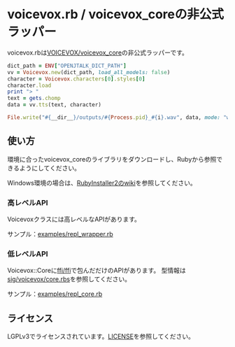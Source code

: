 # voicevox.rb / voicevox_coreの非公式ラッパー

voicevox.rbは[VOICEVOX/voicevox_core](https://github.com/VOICEVOX/voicevox_core)の非公式ラッパーです。

```rb
dict_path = ENV["OPENJTALK_DICT_PATH"]
vv = Voicevox.new(dict_path, load_all_models: false)
character = Voicevox.characters[0].styles[0]
character.load
print "> "
text = gets.chomp
data = vv.tts(text, character)

File.write("#{__dir__}/outputs/#{Process.pid}_#{i}.wav", data, mode: "wb")
```

## 使い方

環境に合ったvoicevox_coreのライブラリをダウンロードし、Rubyから参照できるようにしてください。  

Windows環境の場合は、[RubyInstaller2のwiki](https://github.com/oneclick/rubyinstaller2/wiki/For-gem-developers#-dll-loading)を参照してください。

### 高レベルAPI

Voicevoxクラスには高レベルなAPIがあります。

サンプル：[examples/repl_wrapper.rb](./examples/repl_wrapper.rb)

### 低レベルAPI

Voicevox::Coreに[ffi/ffi](https://github.com/ffi/ffi)で包んだだけのAPIがあります。
型情報は[sig/voicevox/core.rbs](./sig/voicevox/core.rbs)を参照してください。

サンプル：[examples/repl_core.rb](./examples/repl_core.rb)

## ライセンス

LGPLv3でライセンスされています。[LICENSE](./LICENSE)を参照してください。
